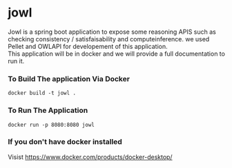 # jowl

<summary>Jowl is a spring boot application to expose some reasoning APIS such as 
checking consistency / satisfaisability and computeinference.
we used Pellet and OWLAPI for developement of this application.</summary>
This application will be in docker and we will provide a full documentation to run it.

### To Build The application Via Docker

```
docker build -t jowl .
```
### To Run The Application
```
docker run -p 8080:8080 jowl
```
### If you don't have docker installed
Visist https://www.docker.com/products/docker-desktop/